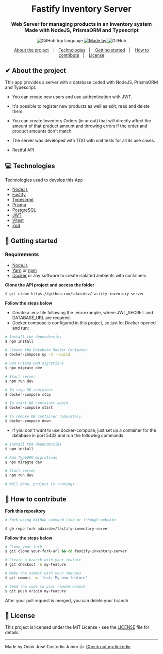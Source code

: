 <h1 align="center">
  Fastify Inventory Server
</h1>

<h3 align="center">
  Web Server for managing products in an inventory system </br>
  Made with NodeJS, PrismaORM and Typescript
</h3>

<p align="center">
  <img alt="GitHub top language" src="https://img.shields.io/badge/typescript-100%25-blue">

  <a href="https://www.linkedin.com/in/odairjcjunior/" target="_blank" rel="noopener noreferrer">
    <img alt="Made by" src="https://img.shields.io/badge/Made%20by-odairdev-blue">
  </a>

  <img alt="GitHub" src="https://img.shields.io/github/release-date/odairdev/fastify-inventory-server?style=plastic">

</p>

<p align="center">
  <a href="#%EF%B8%8F-about-the-project">About the project</a>&nbsp;&nbsp;&nbsp;|&nbsp;&nbsp;&nbsp;
  <a href="#-technologies">Technologies</a>&nbsp;&nbsp;&nbsp;|&nbsp;&nbsp;&nbsp;
  <a href="#-getting-started">Getting started</a>&nbsp;&nbsp;&nbsp;|&nbsp;&nbsp;&nbsp;
  <a href="#-how-to-contribute">How to contribute</a>&nbsp;&nbsp;&nbsp;|&nbsp;&nbsp;&nbsp;
  <a href="#-license">License</a>
</p>

## ✔ About the project

This app provides a server with a database coded with NodeJS, PrismaORM and Typescript.

 - You can create new users and use authentication with JWT.

 - It's possible to register new products as well as edit, read and delete them.

 - You can create Inventory Orders (in or out) that will directly affect the amount of that product amount and throwing errors if the order and product amounts don't match.

 - The server was developed with TDD with unit tests for all its use cases.

 - Restful API

## 💻 Technologies

Technologies used to develop this App
- [Node.js](https://nodejs.org/en/)
- [Fastify](https://www.fastify.io)
- [Typescript](https://www.typescriptlang.org/)
- [Prisma](https://www.prisma.io)
- [PostgreSQL](https://www.postgresql.org/)
- [JWT](https://jwt.io/)
- [Vitest](https://vitest.dev)
- [Zod](https://www.npmjs.com/package/zod)

## 🚀 Getting started

### Requirements

- [Node.js](https://nodejs.org/en/)
- [Yarn](https://classic.yarnpkg.com/) or [npm](https://www.npmjs.com/)
- [Docker](https://www.docker.com/) or any software to create isolated ambients with containers.

**Clone the API project and access the folder**

```bash
$ git clone https://github.com/odairdev/fastify-inventory-server
```

**Follow the steps below**

- Create a .env file following the .env.example, where JWT_SECRET and DATABASE_URL are required.
- Docker compose is configured in this project, so just let Docker opened and run:

```bash
# Install the dependencies
$ npm install

# Create the Database Docker Container
$ docker-compose up -d --build

# Run Prisma ORM migrations
$ npx migrate dev

# Start server
$ npm run dev

# To stop DB container
$ docker-compose stop

# To start DB container again
$ docker-compose start

# To remove DB container completely.
$ docker-compose down

```
- If you don't want to use docker-compose, just set up a container for the database in port 5432 and run the following commands:

```bash
# Install the dependencies
$ npm install

# Run TypeORM migrations
$ npx miragte dev

# Start server
$ npm run dev

# Well done, project is running!

```


## 🤔 How to contribute

**Fork this repository**

```bash
# Fork using GitHub command line or trhough website

$ gh repo fork odairdev/fastify-inventory-server
```

**Follow the steps below**

```bash
# Clone your fork
$ git clone your-fork-url && cd fastify-inventory-server

# Create a branch with your feature
$ git checkout -b my-feature

# Make the commit with your changes
$ git commit -m 'feat: My new feature'

# Send the code to your remote branch
$ git push origin my-feature
```

After your pull request is merged, you can delete your branch

## 📝 License

This project is licensed under the MIT License - see the [LICENSE](LICENSE.md) file for details.

---

Made by Odair José Custodio Junior 👍 &nbsp;[Check out my linkedin](https://www.linkedin.com/in/odairjcjunior/)